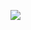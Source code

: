 ![](https://media.githubusercontent.com/media/dyzz/dyzz.github.io/master/images/EarthElemental_1.png)